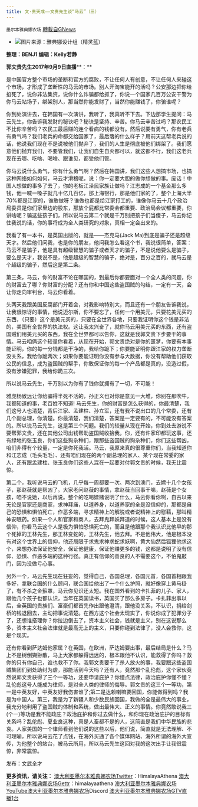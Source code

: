 ```yaml
---
title: 文·贵天成——文贵先生谈“马云”（三）
---
```

`墨尔本雅典娜农场` [轉載自GNews](https://gnews.org/zh-hans/1611836/)

- ![](https://assets.gnews.org/wp-content/uploads/2021/10/f66314a7-104c-42cd-82cc-6e72684fdc44-1.jpg)图片来源：雅典娜设计组（精灵蓝）


**整理：BENJ1
编辑：Kelly若静**

**郭文贵先生****2017****年****9****月****9****日直播****：**

是中国官方整个市场的垄断和官方的腐败，不让任何人有创意，不让任何人来碰这个市场，才形成了垄断性的马云的市场。别人开淘宝能开的活吗？公安那边把你给掐死了，说你非法集资，说你什么诈骗都给抓了，你说一个国家几百万公安干警为你马云站场子，绑架别人，那当然你能发财了，当然你能赚钱了，你骗谁呢？

你到处演讲去，在韩国有一次演讲，我听了，我真听不下去。下边那学生提问：马云先生，你告诉我发财的秘诀吧？秘诀是坚持、辛苦。你马云辛苦过吗？那农民工不比你辛苦吗？农民工最后赚的连个看病的钱都没有。然后说要有勇气，你有老兵有勇气吗？我们老兵的命都交给国家了，最后落的什么样子？用前天这帮老兵说的话，他说我们现在不是说被他们抛弃了，我们的人生是彻底被他们绑架了。我们愿意他们抛弃我们，不要管我们，让我们自生自灭都可以，就这都不行，我们这老兵现在去哪、吃啥、喝啥、跟谁见，都受他们管。

你马云说什么勇气，你有什么勇气啊？然后在韩国讲，我们这些人想搞市场，也搞这种网络如何如何，马云才滑稽呢，说：你一定要大胆的做你想做的事。废话！中国人想做的事多了去了，你的老板江泽民家族让做吗？江志成的一个基金那么多钱，他一喊一嗓子就几十亿几百亿，那上海银行，那是他们家的了，整个上海大半70%都是江家的，谁敢做呀？谁做也都是给江家打工的，谁像你马云十几个政治局委员是你们家里边的股东，那放个屁都比常委会都重要、政治局会议都重要，你讲啥呢？骗这些孩子们，所以说马云第二个就是千万别把孩子们当傻子，马云你记住我说的话，你的事将成为全人类研究的对象，真相一定会出来的。

我看了有一本书，是英国出版的，就是——杰克马(Jack Ma)到底是骗子还是超级天才。然后他们问我，也是你的朋友，他问我怎么看这个书，我说很简单，答案：马云不是骗子，他是具有超级智慧的骗子或者天才的骗子，不是说他要么是骗子，要么是天才，我说不是，他是超级的智慧的骗子，绝对是，百分之百的，就马云是个超级的骗子，然后这是第二条。

第三条，马云，你的财富不论在哪国的，到最后你都要面对一个全人类的问题，你的财富去了哪？你财富的分配？还有你和中国这些盗国贼的勾结，一定有一天，会让你走向审判台，马云你看着。

头两天我跟美国反腐部门开着会，对我影响特别大，而且还有一个朋友告诉我说，让我很惊讶的事情，他说迈尔斯，你不要忘了，任何一个用美元，只要花美元买的东西，（只要）这个是美元买的，只要在全世界各地，只要我证明你这个钱是非法的，美国有全世界的执法权。这让我太兴奋了，就你马云用美元买的东西，还有盗国贼们用美元买的东西，我在全世界都可以告你，这就是我郭文贵下步要干的事情。马云咱俩这个较量你看着，从现在开始，郭文贵绝对是你的噩梦，你要有本事能证明，你的每一分钱都是干净的，我给你跪下；你要能证明你跟江家的权力垄断没关系，我给你跪两次；如果你要能证明你没有参与大数据，你没有帮助他们获取公民的信息，成为盗国贼的帮手，你敢保证你的每一个产品都是真的，没造过假，没有涉嫌犯罪，我给你跪三次。

所以说马云先生，千万别以为你有了钱你就拥有了一切，不可能！

雅虎杨致远让你给骗得半死不活的，孙正义也对你是意见一大堆，你别在那吹牛，我都知道的事，老百姓不知道! 马云先生，你的财富是怎么获得的，你最清楚，我们这号人也清楚，背后江家、孟建柱、孙立军，还有我不说出口的几个常委，还有几个副总理，你清楚。你最清楚，我们清楚，答案是一定要有的，不可能没有答案的。所以说马云先生，这是第三个问题。我们的较量从现在开始，你到处去游说不要帮郭文贵，还在其他公司出钱帮助盗国贼收拾我，你，还有许家印都玩这事，还有绿地的张玉良，你们这些狗杂种们，跟那些盗国贼的狗杂种们，你们这些帮凶，咱们非得有个较量，一定是你死我活。马云，我原来真的很尊重你们，当我知道你和江志成（毛头毛毛）、还有咱们现在的两个副总理的家人、某个现在常委的家人，还有跟孟建柱、张玉良你们这些人混在一起要对付郭文贵的时候，我无比震惊。

第二个，我听说马云的飞机，几乎每一周都要一次、两次到澳门，去嫖十几个女孩子，那赵薇就是帮凶了。大家老问赵薇的事情，拿赵薇当回事干嘛，赵薇是个女孩，咱不说她，以后再说。整个的吃喝嫖赌说明了什么，马云你看你啊，自古以来无论是官家还是商家，求神拜庙，以道养身，以道养家的全是没信仰的，那都是自己的恐惧和惧怕死亡，作恶多端，寻求精神上的解脱或者说精神上的慰藉，那叫精神安眠药。如果一个人和官家和商人，去拜鬼拜妖拜道的时候，这人基本上是没有信仰，你看马云这个人是极为惧怕恐惧死亡的，而且是他跟那个我认识比他早的那个死掉的王林先生，那王林变蛇的，王林先生，他去拜。不是他伟大，他是根本没有对这个世界上的信仰，他还局限于求鬼求神求蛇求妖啊，黄大仙然后狐狸他求这个，来想办法保证他安全，保证他健康，保证他赚更多的钱，这都是说明了没有信仰、恐惧、作恶多端的这种行径。真正有信仰的善良的人不需要这个，不怕鬼敲门，因为没做亏心事。

另外一个，马云先生现在狂妄的，觉得自己，各国总理，各国元首，各国首相跟我多好，拿联合国的什么顾问，联合国给他出了一个什么护照，就好像穿上黄马褂了，有不杀之金箍罩，马云你见识还太短。我在国外看到的卡扎菲的儿子、家人，跟他几个孩子也都认识，当年在英国读书，英国买了那么多房子。卡扎菲出事以后，全英国的贵族们、富豪们都首先作出跟他澄清，跟他没关系，不认识，捐给剑桥的钱退回去，主动把事说清楚。在西方这个社会太现实了，你说你成了犯罪分子了，还想谁搭理你？你拉边倒去了，资本主义社会，钱就是主义，别在这说那么多，资本主义社会法律就是最高无上的主义，只要你碰到法律了，没人会救你，这是个现实。

还有你看到萨达姆他家属？在英国，在欧洲，萨达姆要出事，最后结局是什么？马上不是树倒猢狲散，马上大家都躲得远远的，根本跟他不认识，能救得了你吗？救你的只有你自己，谁也救不了你。我郭文贵要干了杀人放火的事，我要跟这些盗国贼集团们到处助纣为虐，那能活到今天吗？还有人，竟然那个乱伦彪，这个家伙竟然说郭文贵获得了三个一等功，还要申请庇护？你懂点法律，政治庇护你懂不懂？乱伦彪这号人能成为律师，是对全人类的律师的侮辱。郭文贵的这三个一等功，第一是中英友好，中英友好我伤害谁了;第二是达赖喇嘛要回国，你能做得到吗？我是为中国人。第三，我是为了新疆人和少数民族回国，我做的全是最伟大的事业，我充分地利用了盗国贼的体制和系统，做出最伟大、正义的事情。你竟然敢说我三(个一)等功是我不能政庇？政治庇护和你过去做什么，和你现在政治庇护的目标有关系吗？乱伦彪、夏业良这种，真是人畜都不是的人，这简直是我们中华民族的悲哀。人家美国的一个律师看到他们说的这些以后，他们说，简直就是无法理解、不可理喻，所以说马云花了点钱，在海外买通了各个媒体网站、海外所谓的海外大宣传，为他整个的站台，被马云所用，所以马云先生这回对我的这次出手让我很震惊，非常震惊。

发布：文武全才

**更多****资讯****，****请关****注：**
[澳大利亚墨尔本雅典娜农场Twitter](https://twitter.com/HimalayaAthena1)：HimalayaAthena
[澳大利亚墨尔本雅典娜农场Gettr](https://www.gettr.com/user/himalayaathena)：himalayaathena
[澳大利亚墨尔本雅典娜农场YouTube](https://youtube.com/channel/UC-tz4lmA7mG3FzYbylgqjTQ)[澳大利亚墨尔本雅典娜农场](https://discord.gg/76QVRChsgU)Discord
[澳大利亚墨尔本雅典娜农场GTV直播1台](https://www.gtv.org/user/5f72f8f60cd82c6bb6a248a6)
